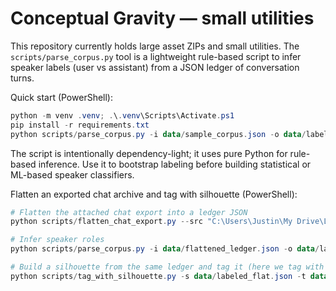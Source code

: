 # Conceptual Gravity — small utilities

This repository currently holds large asset ZIPs and small utilities. The `scripts/parse_corpus.py` tool is a lightweight rule-based script to infer speaker labels (user vs assistant) from a JSON ledger of conversation turns.

Quick start (PowerShell):

```powershell
python -m venv .venv; .\.venv\Scripts\Activate.ps1
pip install -r requirements.txt
python scripts/parse_corpus.py -i data/sample_corpus.json -o data/labeled.json --stats
```

The script is intentionally dependency-light; it uses pure Python for rule-based inference. Use it to bootstrap labeling before building statistical or ML-based speaker classifiers.

Flatten an exported chat archive and tag with silhouette (PowerShell):

```powershell
# Flatten the attached chat export into a ledger JSON
python scripts/flatten_chat_export.py --src "C:\Users\Justin\My Drive\Ledgar\python scripts\chatgpt10.18.25tangentsource" --out data/flattened_ledger.json

# Infer speaker roles
python scripts/parse_corpus.py -i data/flattened_ledger.json -o data/labeled_flat.json --stats

# Build a silhouette from the same ledger and tag it (here we tag with itself as a demo)
python scripts/tag_with_silhouette.py -s data/labeled_flat.json -t data/labeled_flat.json -o data/tagged_flat.json
```

